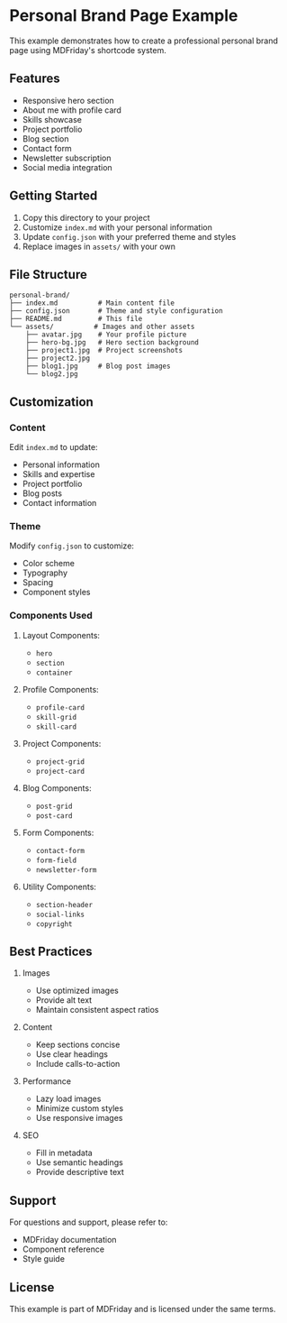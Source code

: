 # Personal Brand Page Example

This example demonstrates how to create a professional personal brand page using MDFriday's shortcode system.

## Features

- Responsive hero section
- About me with profile card
- Skills showcase
- Project portfolio
- Blog section
- Contact form
- Newsletter subscription
- Social media integration

## Getting Started

1. Copy this directory to your project
2. Customize `index.md` with your personal information
3. Update `config.json` with your preferred theme and styles
4. Replace images in `assets/` with your own

## File Structure

```
personal-brand/
├── index.md          # Main content file
├── config.json       # Theme and style configuration
├── README.md         # This file
└── assets/          # Images and other assets
    ├── avatar.jpg    # Your profile picture
    ├── hero-bg.jpg   # Hero section background
    ├── project1.jpg  # Project screenshots
    ├── project2.jpg
    ├── blog1.jpg     # Blog post images
    └── blog2.jpg
```

## Customization

### Content

Edit `index.md` to update:
- Personal information
- Skills and expertise
- Project portfolio
- Blog posts
- Contact information

### Theme

Modify `config.json` to customize:
- Color scheme
- Typography
- Spacing
- Component styles

### Components Used

1. Layout Components:
   - `hero`
   - `section`
   - `container`

2. Profile Components:
   - `profile-card`
   - `skill-grid`
   - `skill-card`

3. Project Components:
   - `project-grid`
   - `project-card`

4. Blog Components:
   - `post-grid`
   - `post-card`

5. Form Components:
   - `contact-form`
   - `form-field`
   - `newsletter-form`

6. Utility Components:
   - `section-header`
   - `social-links`
   - `copyright`

## Best Practices

1. Images
   - Use optimized images
   - Provide alt text
   - Maintain consistent aspect ratios

2. Content
   - Keep sections concise
   - Use clear headings
   - Include calls-to-action

3. Performance
   - Lazy load images
   - Minimize custom styles
   - Use responsive images

4. SEO
   - Fill in metadata
   - Use semantic headings
   - Provide descriptive text

## Support

For questions and support, please refer to:
- MDFriday documentation
- Component reference
- Style guide

## License

This example is part of MDFriday and is licensed under the same terms. 